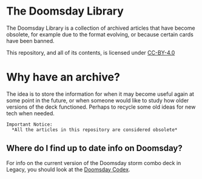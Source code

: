 # The Doomsday Library

The Doomsday Library is a collection of archived articles that have become obsolete, 
for example due to the format evolving, or because certain cards have been banned.

This repository, and all of its contents, is licensed under [CC-BY-4.0](https://creativecommons.org/licenses/by/4.0/)

# Why have an archive?

The idea is to store the information for when it may become useful 
again at some point in the future, or when someone would like to study how older versions
of the deck functioned. Perhaps to recycle some old ideas for new tech when needed.


    Important Notice:
      *All the articles in this repository are considered obsolete*


## Where do I find up to date info on Doomsday?

For info on the current version of the Doomsday storm combo deck in Legacy, 
you should look at the [Doomsday 
Codex](https://github.com/Bennotsi-MTG/Doomsday-Codex).
